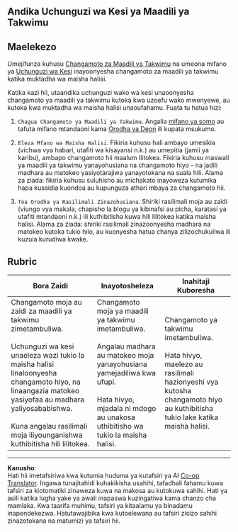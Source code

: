 <!--
CO_OP_TRANSLATOR_METADATA:
{
  "original_hash": "b588c0fc73014f52520c666efc3e0cc3",
  "translation_date": "2025-08-26T15:16:34+00:00",
  "source_file": "1-Introduction/02-ethics/assignment.md",
  "language_code": "sw"
}
-->
## Andika Uchunguzi wa Kesi ya Maadili ya Takwimu

## Maelekezo

Umejifunza kuhusu [Changamoto za Maadili ya Takwimu](README.md#2-ethics-challenges) na umeona mifano ya [Uchunguzi wa Kesi](README.md#3-case-studies) inayoonyesha changamoto za maadili ya takwimu katika muktadha wa maisha halisi.

Katika kazi hii, utaandika uchunguzi wako wa kesi unaoonyesha changamoto ya maadili ya takwimu kutoka kwa uzoefu wako mwenyewe, au kutoka kwa muktadha wa maisha halisi unaoufahamu. Fuata tu hatua hizi:

1. `Chagua Changamoto ya Maadili ya Takwimu`. Angalia [mifano ya somo](README.md#2-ethics-challenges) au tafuta mifano mtandaoni kama [Orodha ya Deon](https://deon.drivendata.org/examples/) ili kupata msukumo.

2. `Eleza Mfano wa Maisha Halisi`. Fikiria kuhusu hali ambayo umesikia (vichwa vya habari, utafiti wa kisayansi n.k.) au umepitia (jamii ya karibu), ambapo changamoto hii maalum ilitokea. Fikiria kuhusu maswali ya maadili ya takwimu yanayohusiana na changamoto hiyo - na jadili madhara au matokeo yasiyotarajiwa yanayotokana na suala hili. Alama za ziada: fikiria kuhusu suluhisho au michakato inayoweza kutumika hapa kusaidia kuondoa au kupunguza athari mbaya za changamoto hii.

3. `Toa Orodha ya Rasilimali Zinazohusiana`. Shiriki rasilimali moja au zaidi (viungo vya makala, chapisho la blogu ya kibinafsi au picha, karatasi ya utafiti mtandaoni n.k.) ili kuthibitisha kuwa hili lilitokea katika maisha halisi. Alama za ziada: shiriki rasilimali zinazoonyesha madhara na matokeo kutoka tukio hilo, au kuonyesha hatua chanya zilizochukuliwa ili kuzuia kurudiwa kwake.



## Rubric

Bora Zaidi | Inayotosheleza | Inahitaji Kuboresha
--- | --- | -- |
Changamoto moja au zaidi za maadili ya takwimu zimetambuliwa. <br/> <br/> Uchunguzi wa kesi unaeleza wazi tukio la maisha halisi linaloonyesha changamoto hiyo, na linaangazia matokeo yasiyofaa au madhara yaliyosababishwa. <br/><br/> Kuna angalau rasilimali moja iliyounganishwa kuthibitisha hili lilitokea. | Changamoto moja ya maadili ya takwimu imetambuliwa. <br/><br/> Angalau madhara au matokeo moja yanayohusiana yamejadiliwa kwa ufupi. <br/><br/> Hata hivyo, mjadala ni mdogo au unakosa uthibitisho wa tukio la maisha halisi. | Changamoto ya takwimu imetambuliwa. <br/><br/> Hata hivyo, maelezo au rasilimali hazionyeshi vya kutosha changamoto hiyo au kuthibitisha tukio lake katika maisha halisi. |

---

**Kanusho**:  
Hati hii imetafsiriwa kwa kutumia huduma ya kutafsiri ya AI [Co-op Translator](https://github.com/Azure/co-op-translator). Ingawa tunajitahidi kuhakikisha usahihi, tafadhali fahamu kuwa tafsiri za kiotomatiki zinaweza kuwa na makosa au kutokuwa sahihi. Hati ya asili katika lugha yake ya awali inapaswa kuzingatiwa kama chanzo cha mamlaka. Kwa taarifa muhimu, tafsiri ya kitaalamu ya binadamu inapendekezwa. Hatutawajibika kwa kutoelewana au tafsiri zisizo sahihi zinazotokana na matumizi ya tafsiri hii.